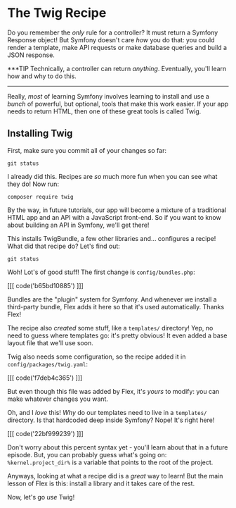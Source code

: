 # The Twig Recipe

Do you remember the *only* rule for a controller? It must return a Symfony Response
object! But Symfony doesn't care *how* you do that: you could render a template,
make API requests or make database queries and build a JSON response.

***TIP
Technically, a controller can return *anything*. Eventually, you'll learn how and
why to do this.
***

Really, *most* of learning Symfony involves learning to install and use a *bunch*
of powerful, but optional, tools that make this work easier. If your app needs to
return HTML, then one of these great tools is called Twig.

## Installing Twig

First, make sure you commit all of your changes so far:

```terminal-silent
git status
```

I already did this. Recipes are *so* much more fun when you can see what they do!
Now run:

```terminal
composer require twig
```

By the way, in future tutorials, our app will become a mixture of a traditional HTML
app and an API with a JavaScript front-end. So if you want to know about building
an API in Symfony, we'll get there!

This installs TwigBundle, a few other libraries and... configures a recipe! What did
that recipe do? Let's find out:

```terminal
git status
```

Woh! Lot's of good stuff! The first change is `config/bundles.php`:

[[[ code('b65bd10885') ]]]

Bundles are the "plugin" system for Symfony. And whenever we install a third-party
bundle, Flex adds it here so that it's used automatically. Thanks Flex!

The recipe also *created* some stuff, like a `templates/` directory! Yep, no need
to guess where templates go: it's pretty obvious! It even added a base layout file
that we'll use soon.

Twig also needs some configuration, so the recipe added it in `config/packages/twig.yaml`:

[[[ code('f7deb4c365') ]]]

But even though this file was added by Flex, it's *yours* to modify: you can make
whatever changes you want.

Oh, and I *love* this! *Why* do our templates need to live in a `templates/` directory.
Is that hardcoded deep inside Symfony? Nope! It's right here!

[[[ code('22bf999239') ]]]

Don't worry about this percent syntax yet - you'll learn about that in a future
episode. But, you can probably guess what's going on: `%kernel.project_dir%` is a
variable that points to the root of the project.

Anyways, looking at what a recipe did is a *great* way to learn! But the main lesson
of Flex is this: install a library and it takes care of the rest.

Now, let's go *use* Twig!
